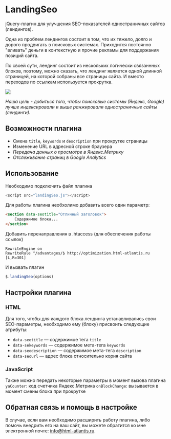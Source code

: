 # LandingSeo

jQuery-плагин для улучшения SEO-показателей одностраничных сайтов (лендингов).

Одна из проблем лендингов состоит в том, что их тяжело, долго и дорого продвигать в поисковых системах. 
Приходится постоянно "вливать" деньги в контекстную и прочие рекламы для поддержания позиций сайта.

По своей сути, лендинг состоит из нескольких логически связаннных блоков, поэтому, можно сказать, 
что лендинг является одной длинной страницей, на которой собраны все страницы сайта.
И вместо переходов по ссылкам используется прокрутка. 

![](http://html-atlantis.ru/landingSeo.jpg)

*Наша цель - добиться того, чтобы поисковые системы (Яндекс, Google) лучше индексировали
и выше ранжировали одностраничные сайты (лендинги).*

## Возможности плагина
- Смена `title`, `keywords` и `description` при прокрутке страницы
- Изменение URL в адресной строке браузера
- *Передача данных о просмотре в Яндекс.Метрику*
- *Отслеживание страниц в Google Analytics*

## Использование
Необходимо подключить файл плагина
```js
<script src="landingSeo.js"></script>
```

Для работы плагина необхолимо добавить всего один параметр:
```html
<section data-seotitle="Отличный заголовок">
	Содержимое блока...
</section>
```

Добавить перенаправления в .htaccess (для обеспечения работы ссылок)

```
RewriteEngine on
RewriteRule ^/advantages/$ http://optimization.html-atlantis.ru [L,R=301]
```

И вызвать плагин
```js
$.landingSeo(options)
```

## Настройки плагина

### HTML
Для того, чтобы для каждого блока лендинга устанавливались свои SEO-параметры, необходимо ему (блоку) 
присвоить следующие атрибуты:
- `data-seotitle` — содержимое тега `title`
- `data-sekeywords` — содержимое мета-тега `keywords`
- `data-seodescription` — содержимое мета-тега `description`
- `data-seourl` — адрес блока относительно корня сайта

### JavaScript
Также можно передать некоторые параметры в момент вызова плагина
`yaCounter`: код счетчика Яндекс.Метрика
`onBlockChange`: вызывается в момент смены блока при прокрутке

## Обратная связь и помощь в настройке
В случае, если вам необходимо расширить работу плагина, либо помочь внедрить его на ваш сайт, 
вы можете обратится ко мне электронной почте: info@html-atlantis.ru.
